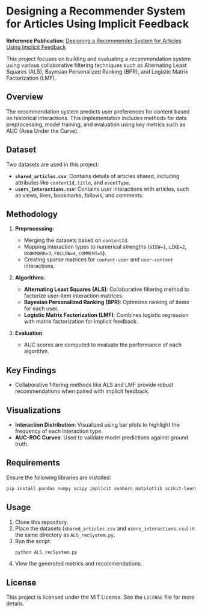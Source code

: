 # Designing a Recommender System for Articles Using Implicit Feedback

**Reference Publication**: [Designing a Recommender System for Articles Using Implicit Feedback](https://link.springer.com/chapter/10.1007/978-981-16-8225-4_2)

This project focuses on building and evaluating a recommendation system using various collaborative filtering techniques such as Alternating Least Squares (ALS), Bayesian Personalized Ranking (BPR), and Logistic Matrix Factorization (LMF).

## Overview
The recommendation system predicts user preferences for content based on historical interactions. This implementation includes methods for data preprocessing, model training, and evaluation using key metrics such as AUC (Area Under the Curve).

## Dataset
Two datasets are used in this project:
- **`shared_articles.csv`**: Contains details of articles shared, including attributes like `contentId`, `title`, and `eventType`.
- **`users_interactions.csv`**: Contains user interactions with articles, such as views, likes, bookmarks, follows, and comments.

## Methodology
1. **Preprocessing**:
   - Merging the datasets based on `contentId`.
   - Mapping interaction types to numerical strengths (`VIEW=1`, `LIKE=2`, `BOOKMARK=3`, `FOLLOW=4`, `COMMENT=5`).
   - Creating sparse matrices for `content-user` and `user-content` interactions.

2. **Algorithms**:
   - **Alternating Least Squares (ALS)**: Collaborative filtering method to factorize user-item interaction matrices.
   - **Bayesian Personalized Ranking (BPR)**: Optimizes ranking of items for each user.
   - **Logistic Matrix Factorization (LMF)**: Combines logistic regression with matrix factorization for implicit feedback.

3. **Evaluation**:
   - AUC scores are computed to evaluate the performance of each algorithm.

## Key Findings
   - Collaborative filtering methods like ALS and LMF provide robust recommendations when paired with implicit feedback.

## Visualizations
- **Interaction Distribution**: Visualized using bar plots to highlight the frequency of each interaction type.
- **AUC-ROC Curves**: Used to validate model predictions against ground truth.

## Requirements
Ensure the following libraries are installed:
```bash
pip install pandas numpy scipy implicit seaborn matplotlib scikit-learn
```

## Usage
1. Clone this repository.
2. Place the datasets (`shared_articles.csv` and `users_interactions.csv`) in the same directory as `ALS_recSystem.py`.
3. Run the script:
   ```bash
   python ALS_recSystem.py
   ```
4. View the generated metrics and recommendations.

## License
This project is licensed under the MIT License. See the `LICENSE` file for more details.
